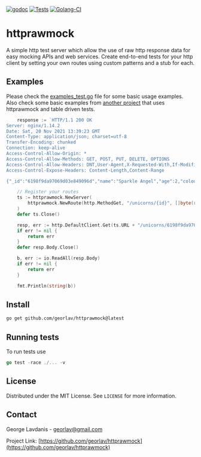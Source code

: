 [![godoc](https://img.shields.io/badge/godoc-reference-5272B4.svg)](https://pkg.go.dev/github.com/georlav/httprawmock)
[![Tests](https://github.com/georlav/httprawmock/actions/workflows/ci.yml/badge.svg)](https://github.com/georlav/httprawmock/actions/workflows/ci.yml)
[![Golang-CI](https://github.com/georlav/httprawmock/actions/workflows/linter.yml/badge.svg)](https://github.com/georlav/httprawmock/actions/workflows/linter.yml)

# httprawmock
A simple http test server which allow the use of raw http response data for easy mocking APIs and web services. Create end-to-end tests for your http client by setting your own routes using custom patterns and a stub for each.

## Examples
Please check the [examples_test.go](examples_test.go) file for some basic usage examples. Also check some  basic examples from [another project](https://github.com/georlav/bitstamp/blob/master/httpapi_test.go) that uses httprawmock and table driven tests.
```go
    response := `HTTP/1.1 200 OK
Server: nginx/1.14.2
Date: Sat, 20 Nov 2021 13:39:23 GMT
Content-Type: application/json; charset=utf-8
Transfer-Encoding: chunked
Connection: keep-alive
Access-Control-Allow-Origin: *
Access-Control-Allow-Methods: GET, POST, PUT, DELETE, OPTIONS
Access-Control-Allow-Headers: DNT,User-Agent,X-Requested-With,If-Modified-Since,Cache-Control,Content-Type,Range
Access-Control-Expose-Headers: Content-Length,Content-Range

{"_id":"6198f9da97069d03e849096d","name":"Sparkle Angel","age":2,"colour":"blue"}`

    // Register your routes
	ts := httprawmock.NewServer(
		httprawmock.NewRoute(http.MethodGet, "/unicorns/{id}", []byte(response)),
	)
	defer ts.Close()

    resp, err := http.DefaultClient.Get(ts.URL + "/unicorns/6198f9da97069d03e849096d")
	if err != nil {
		return err
	}
	defer resp.Body.Close()

    b, err := io.ReadAll(resp.Body)
	if err != nil {
		return err
	}

	fmt.Println(string(b))
```

## Install
```bash
go get github.com/georlav/httprawmock@latest
```

## Running tests
To run tests use
```go
go test -race ./... -v
```

## License
Distributed under the MIT License. See `LICENSE` for more information.

## Contact
George Lavdanis - georlav@gmail.com

Project Link: [https://github.com/georlav/httprawmock](https://github.com/georlav/httprawmock)